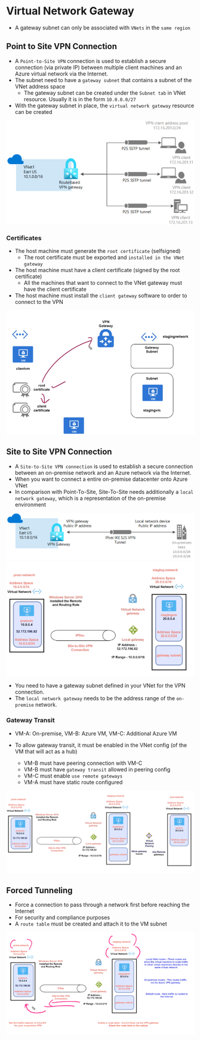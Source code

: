 # Virtual Network Gateway

- A gateway subnet can only be associated with `VNets` in the `same region`

## Point to Site VPN Connection

- A `Point-to-Site VPN` connection is used to establish a secure connection (via private IP) between multiple client machines and an Azure virtual network via the Internet.
- The subnet need to have a `gateway subnet` that contains a subnet of the VNet address space
  - The gateway subnet can be created under the `Subnet tab` in VNet resource. Usually it is in the form `10.0.0.0/27`
- With the gateway subnet in place, the `virtual network gateway` resource can be created

![Point to Site VPN connection](../images/point-to-site-vpn.png)

### Certificates

- The host machine must generate the `root certificate` (selfsigned)
  - The root certificate must be exported and `installed in the VNet gateway`
- The host machine must have a client certificate (signed by the root certificate)
  - All the machines that want to connect to the VNet gateway must have the client certificate
- The host machine must install the `client gateway` software to order to connect to the VPN

![Point to Site VPN certificates](../images/point-to-site-vpn-certificates.png)

## Site to Site VPN Connection

- A `Site-to-Site VPN connection` is used to establish a secure connection between an on-premise network and an Azure network via the Internet.
- When you want to connect a entire on-premise datacenter onto Azure VNet
- In comparison with Point-To-Site, Site-To-Site needs additionally a `local network gateway`, which is a representation of the on-premise environment

![Site to Site VPN connection](../images/site-to-site-vpn-connection.png)
![Site to Site VPN connection](../images/site-to-site-vpn.png)

- You need to have a gateway subnet defined in your VNet for the VPN connection.
- The `local network gateway` needs to be the address range of the `on-premise` network.

### Gateway Transit

- VM-A: On-premise, VM-B: Azure VM, VM-C: Additional Azure VM

- To allow gateway transit, it must be enabled in the VNet config (of the VM that will act as a hub)
  - VM-B must have peering connection with VM-C
  - VM-B must have `gateway transit` allowed in peering config
  - VM-C must enable `use remote gateways`
  - VM-A must have static route configured

![Site to Site VPN gateway transit](../images/site-to-site-vpn-gateway-transit.png)

## Forced Tunneling

- Force a connection to pass through a network first before reaching the Internet
- For security and compliance purposes
- A `route table` must be created and attach it to the VM subnet

![Site to Site Forced Tunneling](../images/site-to-site-forced-tunneling.png)

